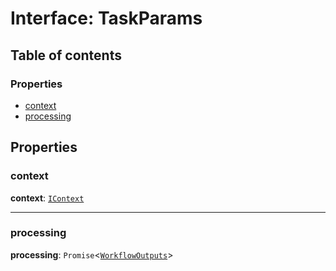# Interface: TaskParams

## Table of contents

### Properties

* [context](/en/auto-docs/interface/interfaces/TaskParams.md#context)
* [processing](/en/auto-docs/interface/interfaces/TaskParams.md#processing)

## Properties

### context

**context**: [`IContext`](/en/auto-docs/interface/interfaces/IContext.md)

***

### processing

**processing**: `Promise`<[`WorkflowOutputs`](/en/auto-docs/interface/types/WorkflowOutputs.md)>

